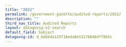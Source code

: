 ```yaml
---
title: "2022"
permalink: /government-gazette/audited-reports/2022/
description: ""
third_nav_title: Audited Reports
layout: datagovsg-v2-search
default_field: Subject
datagovsg-id: d_bdebda125f18eda8e53176848dff8b5c
---
```

